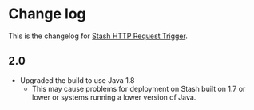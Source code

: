 # Change log
This is the changelog for [Stash HTTP Request Trigger](README.md).

## 2.0 ##

* Upgraded the build to use Java 1.8
    * This may cause problems for deployment on Stash built on 1.7 or lower or systems running a lower version of Java.
